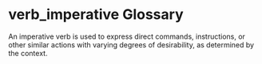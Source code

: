 # verb_imperative Glossary
An imperative verb is used to express direct commands, instructions, or other similar actions with varying degrees of desirability, as determined by the context.